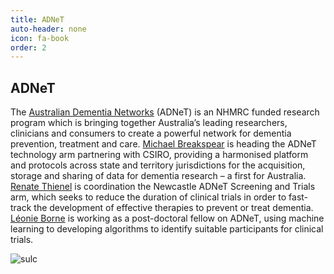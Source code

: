 ```yaml
---
title: ADNeT
auto-header: none
icon: fa-book
order: 2
---
```



## **ADNeT**

The [Australian Dementia Networks](https://www.australiandementianetwork.org.au/) (ADNeT) is an NHMRC funded research program which is bringing together 
Australia’s leading researchers, clinicians and consumers to create a powerful network for dementia prevention, treatment and care. 
[Michael Breakspear](https://sng-newy.github.io/people.html#michael-breakspear) is heading the ADNeT technology arm partnering with CSIRO, 
providing a harmonised platform and protocols across state and territory jurisdictions for the acquisition, storage and sharing of data for dementia research
– a first for Australia. [Renate Thienel](https://sng-newy.github.io/people.html#renate-thienel) is coordination the Newcastle ADNeT Screening and Trials arm, 
which seeks to reduce the duration of clinical trials in order to fast-track the development of effective therapies to prevent or treat dementia. 
[Léonie Borne](https://sng-newy.github.io/people.html#l%C3%A9onie-borne) is working as a post-doctoral fellow on ADNeT, using machine learning to developing 
algorithms to identify suitable participants for clinical trials.

![sulc](/assets/images/brain_adnet.png)


